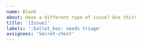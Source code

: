 ```yaml
---
name: Blank
about: Have a different type of issue? Use this!
title: '[Issue]'
labels: ':ballot_box: needs triage'
assignees: 'Secret-chest'
---
```


<!-- Describe your issue/suggestion/question/whatever here. Please add enough information. -->
